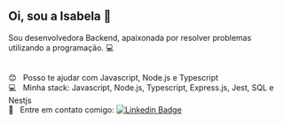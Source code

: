 ## Oi, sou a Isabela 👋
Sou desenvolvedora Backend, apaixonada por resolver problemas utilizando a programação. :computer:
 
 <br/> :blush: &nbsp; Posso te ajudar com Javascript, Node.js e Typescript
 <br/> :computer: &nbsp; Minha stack: Javascript, Node.js, Typescript, Express.js, Jest, SQL e Nestjs
 <br/> :email: &nbsp; Entre em contato comigo: [![Linkedin Badge](https://img.shields.io/badge/-linkedin-blue?style=flat-square&logo=Linkedin&logoColor=white&link=https://www.linkedin.com/in/isabela-rocha-silveira-4875611a3/)](https://www.linkedin.com/in/isabela-rocha-silveira-4875611a3/) 
